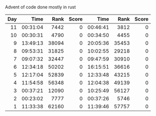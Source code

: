 Advent of code done mostly in rust

|Day   |    Time |  Rank | Score   |    Time  | Rank  |Score|
|---:|---:|---:|---:|---:|---:|---:|
| 11   |00:31:04  | 7442      |0   |00:46:41  | 3812      |0|
| 10   |00:30:31  | 4790      |0   |00:34:50  | 4455      |0|
|  9   |13:49:13  |38094      |0   |20:05:36  |35453      |0|
|  8   |09:53:31  |31825      |0   |10:02:55  |29218      |0|
|  7   |09:07:32  |32447      |0   |09:47:59  |30910      |0|
|  6   |12:34:18  |50202      |0   |16:15:51  |36616      |0|
|  5   |12:17:04  |52839      |0   |12:33:48  |43215      |0|
|  4   |11:54:58  |56348      |0   |12:04:38  |49139      |0|
|  3   |00:37:21  |12090      |0   |10:25:49  |56127      |0|
|  2   |00:23:02  | 7777      |0   |00:37:26  | 5746      |0|
|  1   |11:33:38  |62160      |0   |11:39:46  |57757      |0|
